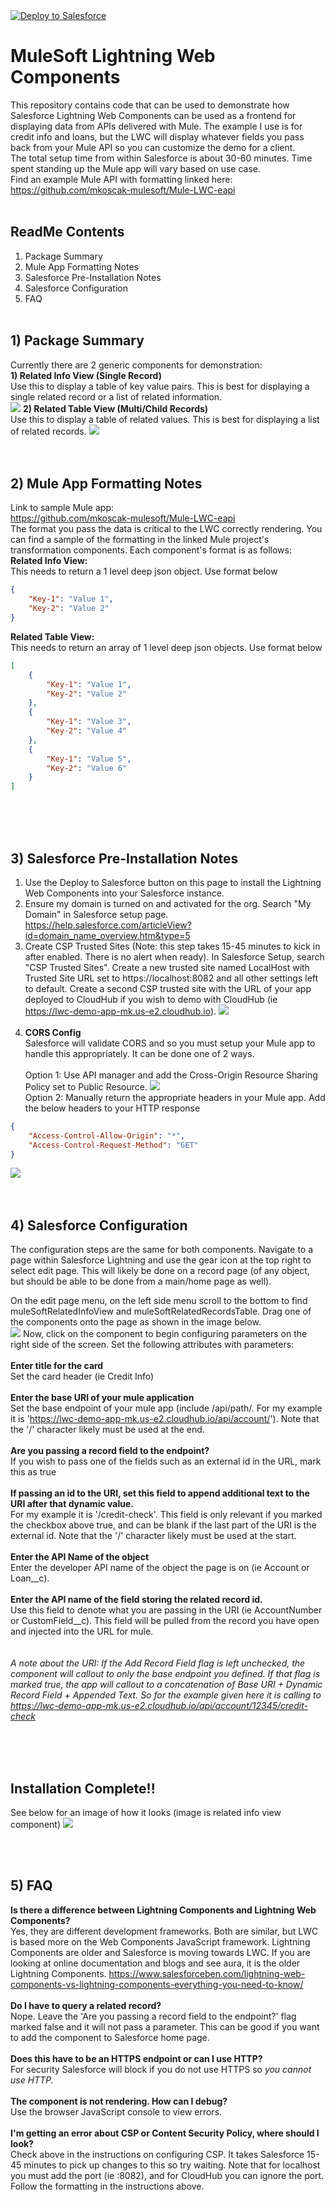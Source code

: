 <a href="https://githubsfdeploy.herokuapp.com">
  <img alt="Deploy to Salesforce"
       src="https://raw.githubusercontent.com/afawcett/githubsfdeploy/master/deploy.png">
</a>

# MuleSoft Lightning Web Components

This repository contains code that can be used to demonstrate how Salesforce Lightning Web Components can be used as a frontend for displaying data from APIs delivered with Mule.  The example I use is for credit info and loans, but the LWC will display whatever fields you pass back from your Mule API so you can customize the demo for a client.<br/>
The total setup time from within Salesforce is about 30-60 minutes.  Time spent standing up the Mule app will vary based on use case.<br/>
Find an example Mule API with formatting linked here: https://github.com/mkoscak-mulesoft/Mule-LWC-eapi
<br/><br/>
## ReadMe Contents
1) Package Summary<br/>
2) Mule App Formatting Notes<br/>
3) Salesforce Pre-Installation Notes<br/>
4) Salesforce Configuration<br/>
5) FAQ
<br/><br/>

## 1) Package Summary
Currently there are 2 generic components for demonstration:<br/>
**1) Related Info View (Single Record)**<br/>
Use this to display a table of key value pairs.  This is best for displaying a single related record or a list of related information.<br/>
![](images/RelatedSingle.png)
**2) Related Table View (Multi/Child Records)**<br/>
Use this to display a table of related values.  This is best for displaying a list of related records.
![](images/RelatedTable.png)<br/>
<br/><br/>

## 2) Mule App Formatting Notes
Link to sample Mule app:<br/>
https://github.com/mkoscak-mulesoft/Mule-LWC-eapi<br/>
The format you pass the data is critical to the LWC correctly rendering.  You can find a sample of the formatting in the linked Mule project's transformation components.  Each component's format is as follows:<br/>
**Related Info View:**<br/>
This needs to return a 1 level deep json object.  Use format below<br/>
```json
{
	"Key-1": "Value 1",
	"Key-2": "Value 2"
}
```
**Related Table View:**<br/>
This needs to return an array of 1 level deep json objects.  Use format below<br/>
```json
[
	{
		"Key-1": "Value 1",
		"Key-2": "Value 2"
	},
	{
		"Key-1": "Value 3",
		"Key-2": "Value 4"
	},
	{
		"Key-1": "Value 5",
		"Key-2": "Value 6"
	}
]
```
<br/><br/><br/>

## 3) Salesforce Pre-Installation Notes
1) Use the Deploy to Salesforce button on this page to install the Lightning Web Components into your Salesforce instance.
2) Ensure my domain is turned on and activated for the org.  Search "My Domain" in Salesforce setup page.<br/>https://help.salesforce.com/articleView?id=domain_name_overview.htm&type=5
3) Create CSP Trusted Sites (Note: this step takes 15-45 minutes to kick in after enabled. There is no alert when ready).  In Salesforce Setup, search "CSP Trusted Sites".  Create a new trusted site named LocalHost with Trusted Site URL set to https://localhost:8082 and all other settings left to default.  Create a second CSP trusted site with the URL of your app deployed to CloudHub if you wish to demo with CloudHub (ie https://lwc-demo-app-mk.us-e2.cloudhub.io).
![](images/CloudHubCSP.png)
<br/><br/>
4) **CORS Config**<br/>
Salesforce will validate CORS and so you must setup your Mule app to handle this appropriately.  It can be done one of 2 ways.<br/><br/>
Option 1: Use API manager and add the Cross-Origin Resource Sharing Policy set to Public Resource. 
![](images/CORS_APIM.png)<br/>
Option 2: Manually return the appropriate headers in your Mule app.  Add the below headers to your HTTP response<br/>
```json
{
	"Access-Control-Allow-Origin": "*",
	"Access-Control-Request-Method": "GET"
}
```
![](images/CORS.png)
<br/><br/><br/>

## 4) Salesforce Configuration
The configuration steps are the same for both components.  Navigate to a page within Salesforce Lightning and use the gear icon at the top right to select edit page.  This will likely be done on a record page (of any object, but should be able to be done from a main/home page as well).<br/>

On the edit page menu, on the left side menu scroll to the bottom to find muleSoftRelatedInfoView and muleSoftRelatedRecordsTable.  Drag one of the components onto the page as shown in the image below.<br/>
![](images/LWC_Config.png)
Now, click on the component to begin configuring parameters on the right side of the screen.  Set the following attributes with parameters:<br/><br/>
**Enter title for the card**<br/>
Set the card header (ie Credit Info)<br/><br/>
**Enter the base URI of your mule application**<br/>
Set the base endpoint of your mule app (include /api/path/.  For my example it is 'https://lwc-demo-app-mk.us-e2.cloudhub.io/api/account/'). Note that the '/' character likely must be used at the end.<br/><br/>
**Are you passing a record field to the endpoint?**<br/>
If you wish to pass one of the fields such as an external id in the URL, mark this as true<br/><br/>
**If passing an id to the URI, set this field to append additional text to the URI after that dynamic value.**<br/> 
For my example it is '/credit-check'.  This field is only relevant if you marked the checkbox above true, and can be blank if the last part of the URI is the external id.  Note that the '/' character likely must be used at the start.<br/><br/>
**Enter the API Name of the object**<br/>
Enter the developer API name of the object the page is on (ie Account or Loan__c).<br/><br/>
**Enter the API name of the field storing the related record id.**<br/>
Use this field to denote what you are passing in the URI (ie AccountNumber or CustomField__c). This field will be pulled from the record you have open and injected into the URL for mule.<br/>
<br/><br/>
*A note about the URI: If the Add Record Field flag is left unchecked, the component will callout to only the base endpoint you defined.  If that flag is marked true, the app will callout to a concatenation of Base URI + Dynamic Record Field + Appended Text.  So for the example given here it is calling to https://lwc-demo-app-mk.us-e2.cloudhub.io/api/account/12345/credit-check*

<br/><br/><br/>
## Installation Complete!!
See below for an image of how it looks (image is related info view component)
![](images/RelatedInfoComponent.png)

<br/><br/>
## 5) FAQ
**Is there a difference between Lightning Components and Lightning Web Components?**<br/>
Yes, they are different development frameworks.  Both are similar, but LWC is based more on the Web Components JavaScript framework.  Lightning Components are older and Salesforce is moving towards LWC.  If you are looking at online documentation and blogs and see aura, it is the older Lightning Components.  https://www.salesforceben.com/lightning-web-components-vs-lightning-components-everything-you-need-to-know/<br/><br/>
**Do I have to query a related record?**<br/>
Nope.  Leave the 'Are you passing a record field to the endpoint?' flag marked false and it will not pass a parameter.  This can be good if you want to add the component to Salesforce home page.<br/><br/>
**Does this have to be an HTTPS endpoint or can I use HTTP?**<br/>
For security Salesforce will block if you do not use HTTPS so *you cannot use HTTP.*<br/><br/>
**The component is not rendering.  How can I debug?**<br/>
Use the browser JavaScript console to view errors.<br/><br/>
**I'm getting an error about CSP or Content Security Policy, where should I look?**<br/>
Check above in the instructions on configuring CSP.  It takes Salesforce 15-45 minutes to pick up changes to this so try waiting.  Note that for localhost you must add the port (ie :8082), and for CloudHub you can ignore the port.  Follow the formatting in the instructions above.<br/><br/>





